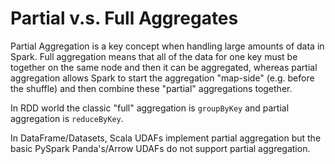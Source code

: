 # Partial v.s. Full Aggregates

Partial Aggregation is a key concept when handling large amounts of data in Spark. Full aggregation means that all of the data for one key must be together on the same node and then it can be aggregated, whereas partial aggregation allows Spark to start the aggregation "map-side" (e.g. before the shuffle) and then combine these "partial" aggregations together.


In RDD world the classic "full" aggregation is `groupByKey` and partial aggregation is `reduceByKey`.


In DataFrame/Datasets, Scala UDAFs implement partial aggregation but the basic PySpark Panda's/Arrow UDAFs do not support partial aggregation.
